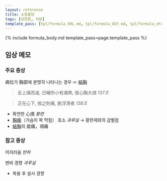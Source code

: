 ```yaml
---
layout: reference
title: 소함흉탕
tags: [상한론, 처방]
template_pass: [tpl/formula_SHL.md, tpl/formula_GGY.md, tpl/formula_etc.md]
---
```



{% include formula_body.md template_pass=page.template_pass %}

## 임상 메모

### 주요 증상

病位가 胸部에 분명히 나타나는 경우 ☞ [結胸]({{site.sympurl}}/결흉)

> 舌上燥而渴, 日晡所小有潮熱, 發心胸大煩 _137조_

> 正在心下, 按之則痛, 脈浮滑者 _138조_

* 확연한 心煩 _황련_
* [胸痺]({{site.sympurl}}/흉비)（가슴이 꽉 막힘） 호소 _과루실_ → 황련제와의 감별점
* [結胸]({{site.sympurl}}/결흉)의 肩痛，項痛

### 참고 증상

어지러움 _반하_

변비 경향 _과루실_
* 복용 후 설사 경향
